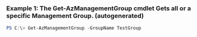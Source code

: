 ### Example 1: The Get-AzManagementGroup cmdlet Gets all or a specific Management Group. (autogenerated)
```powershell
PS C:\> Get-AzManagementGroup -GroupName TestGroup
```

